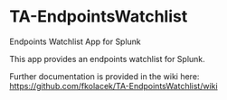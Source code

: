 # TA-EndpointsWatchlist

Endpoints Watchlist App for Splunk

This app provides an endpoints watchlist for Splunk.

Further documentation is provided in the wiki here: https://github.com/fkolacek/TA-EndpointsWatchlist/wiki
